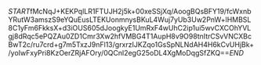 $START$fMcNqJ+KEKPqlLR1FTUJH2j5k+00xeSSjXq/AoogBQsBFY19/fcWxnbYRutW3amszS9eYQuEusLTEKUonmnysBKuL4Wuj7yUb3Uw2PnW+lHMBSL8C1yFm6FkksX+d3iOUS605dJoogkyE1UmRxF4wUhC2ip1ui5wvCXCOhYVLgj8dRqc5ePQZAu0ZD1Cmr3Xw2hfVMBG4T1AupH8v9O98tnItrCSvVNCXBcBwT2c/ru7crd+g7m5TxzJ9nFl13/grxrzIJKZqo1GsSpNLNdAH4H6kCvUHjBk+/yoIwFxyPri8KzOerZRjAFOry/0QCnl2egG25oDL4XgMoDqgSfZKQ==$END$